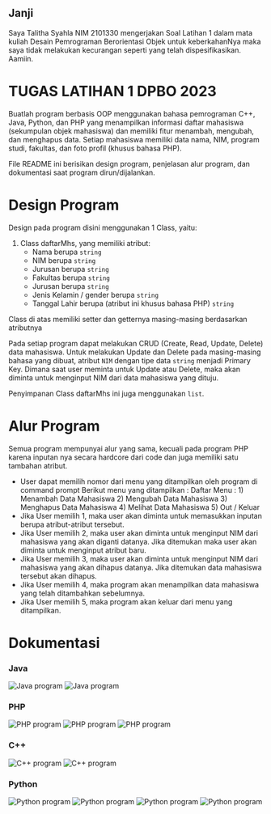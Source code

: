 ## Janji
Saya Talitha Syahla NIM 2101330 mengerjakan
Soal Latihan 1 dalam mata kuliah Desain Pemrograman Berorientasi Objek untuk keberkahanNya maka saya tidak melakukan 
kecurangan seperti yang telah dispesifikasikan. Aamiin.

# TUGAS LATIHAN 1 DPBO 2023
Buatlah program berbasis OOP menggunakan bahasa pemrograman C++, Java, Python, dan PHP yang menampilkan informasi daftar mahasiswa (sekumpulan objek mahasiswa) dan memiliki fitur menambah, mengubah, dan menghapus data. Setiap mahasiswa memiliki data nama, NIM, program studi, fakultas, dan foto profil (khusus bahasa PHP).

File README ini berisikan design program, penjelasan alur program, dan dokumentasi saat program dirun/dijalankan.

# Design Program
Design pada program disini menggunakan 1 Class, yaitu:

1) Class daftarMhs, yang memiliki atribut:
    - Nama berupa `string`
    - NIM berupa `string`
    - Jurusan berupa `string`
    - Fakultas berupa `string`
    - Jurusan berupa `string`
    - Jenis Kelamin / gender berupa `string`
    - Tanggal Lahir berupa (atribut ini khusus bahasa PHP) `string` 

Class di atas memiliki setter dan getternya masing-masing berdasarkan atributnya

Pada setiap program dapat melakukan CRUD (Create, Read, Update, Delete) data mahasiswa. Untuk melakukan Update dan Delete pada masing-masing bahasa yang dibuat, atribut `NIM` dengan tipe data `string` menjadi Primary Key. Dimana saat user meminta untuk Update atau Delete, maka akan diminta untuk menginput NIM dari data mahasiswa yang dituju.

Penyimpanan Class daftarMhs ini juga menggunakan `list`.

# Alur Program
Semua program mempunyai alur yang sama, kecuali pada program PHP karena inputan nya secara hardcore dari code dan juga memiliki satu tambahan atribut.

- User dapat memilih nomor dari menu yang ditampilkan oleh program di command prompt
    Berikut menu yang ditampilkan :
        Daftar Menu :
        1) Menambah Data Mahasiswa
        2) Mengubah Data Mahasiswa
        3) Menghapus Data Mahasiswa
        4) Melihat Data Mahasiswa
        5) Out / Keluar
- Jika User memilih 1, maka user akan diminta untuk memasukkan inputan berupa atribut-atribut tersebut.
- Jika User memilih 2, maka user akan diminta untuk menginput NIM dari mahasiswa yang akan diganti datanya. Jika ditemukan maka user akan diminta untuk menginput atribut baru.
- Jika User memilih 3, maka user akan diminta untuk menginput NIM dari mahasiswa yang akan dihapus datanya. Jika ditemukan data mahasiswa tersebut akan dihapus.
- Jika User memilih 4, maka program akan menampilkan data mahasiswa yang telah ditambahkan sebelumnya.
- Jika User memilih 5, maka program akan keluar dari menu yang ditampilkan.

# Dokumentasi
### Java

![Java program](Lat1_java/java1.png)
![Java program](Lat1_java/java2.png)

### PHP

![PHP program](PHP/php1.png)
![PHP program](PHP/php2.png)
![PHP program](PHP/php3.png)

### C++

![C++ program](Lat1_c++/c++1.png)
![C++ program](Lat1_c++/c++2.png)

### Python

![Python program](Lat1_py/py1.png)
![Python program](Lat1_py/py2.png)
![Python program](Lat1_py/py3.png)
![Python program](Lat1_py/py4.png)

